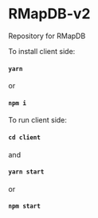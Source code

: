 # RMapDB-v2
Repository for RMapDB

To install client side:
#### `yarn`
or
#### `npm i`

To run client side:

#### `cd client`
and
#### `yarn start`
or
#### `npm start`